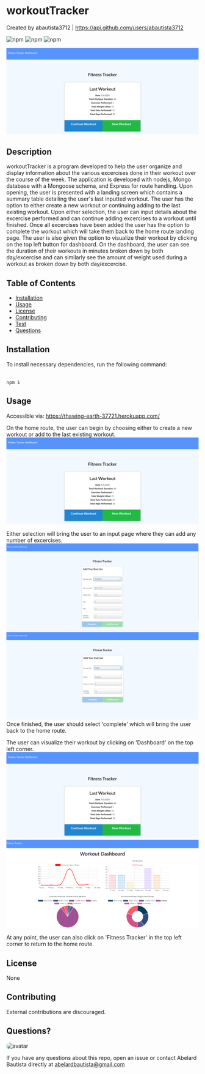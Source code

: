 # workoutTracker

Created by abautista3712 | https://api.github.com/users/abautista3712

![npm](https://img.shields.io/npm/v/fs) ![npm](https://img.shields.io/npm/v/inquirer) ![npm](https://img.shields.io/npm/v/axios)

![workoutTrackerScreenshot](./public/assets/images/workoutTrackerScreenshot.PNG?raw=true "Landing Page")

## Description

workoutTracker is a program developed to help the user organize and display information about the various excercises done in their workout over the course of the week. The application is developed with nodejs, Mongo database with a Mongoose schema, and Express for route handling. Upon opening, the user is presented with a landing screen which contains a summary table detailing the user's last inputted workout. The user has the option to either create a new workout or continuing adding to the last existing workout. Upon either selection, the user can input details about the excercise performed and can continue adding excercises to a workout until finished. Once all excercises have been added the user has the option to complete the workout which will take them back to the home route landing page. The user is also given the option to visualize their workout by clicking on the top left button for dashboard. On the dashboard, the user can see the duration of their workouts in minutes broken down by both day/excercise and can similarly see the amount of weight used during a workout as broken down by both day/excercise.

## Table of Contents

- [Installation](#installation)
- [Usage](#usage)
- [License](#license)
- [Contributing](#contributing)
- [Test](#tests)
- [Questions](#questions)

## Installation

To install necessary dependencies, run the following command:

```

npm i

```

## Usage

Accessible via: https://thawing-earth-37721.herokuapp.com/

On the home route, the user can begin by choosing either to create a new workout or add to the last existing workout.
![workoutTrackerScreenshot](./public/assets/images/workoutTrackerScreenshot.PNG?raw=true "Landing Page")

Either selection will bring the user to an input page where they can add any number of excercises.
![workoutTrackerInputResistance](./public/assets/images/workoutTrackerInputResistance.PNG?raw=true "Input Page: Resistance Option")
![workoutTrackerInputCardio](./public/assets/images/workoutTrackerInputCardio.PNG?raw=true "Input Page: Cardio Option")
Once finished, the user should select 'complete' which will bring the user back to the home route.

The user can visualize their workout by clicking on 'Dashboard' on the top left corner.
![workoutTrackerScreenshot](./public/assets/images/workoutTrackerScreenshot.PNG?raw=true "Landing Page")
![workoutTrackerDashboard](./public/assets/images/workoutTrackerDashboard.PNG?raw=true "Dashboard")

At any point, the user can also click on 'Fitness Tracker' in the top left corner to return to the home route.

## License

None

## Contributing

External contributions are discouraged.  

## Questions?

<img src="https://avatars1.githubusercontent.com/u/58578177?v=4" alt="avatar" style="border-radius: 16px" width="30" />
    
If you have any questions about this repo, open an issue or contact Abelard Bautista directly at abelardbautista@gmail.com

